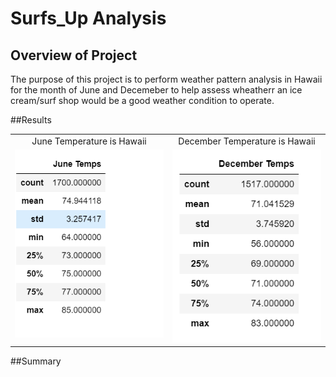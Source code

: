 # Surfs_Up Analysis

## Overview of Project
The purpose of this project is to perform weather pattern analysis in Hawaii for the month of June and Decemeber to help assess wheatherr an ice cream/surf shop would be a good weather condition to operate.
  

##Results

<table>
 <tr>   
    <td align="center"> June Temperature is Hawaii </td>
    <td align="center"> December Temperature is Hawaii</td>
  </tr> 
  <tr>  
    <td valign="top"> <img src="/Resources/June_statistics.png" width="500" /> </td>
    <td valign="top"> <img src="/Resources/Dec_statistics.png" width="500" /> </td>
  </tr>     
</Table> 

##Summary
